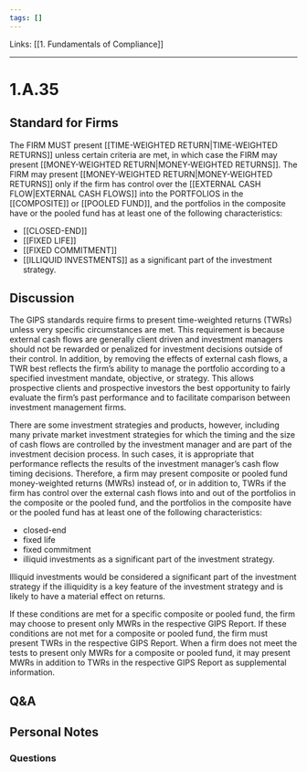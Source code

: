 ```yaml
---
tags: []
---
```

Links: [[1. Fundamentals of Compliance]]
___
# 1.A.35
## Standard for Firms
The FIRM MUST present [[TIME-WEIGHTED RETURN|TIME-WEIGHTED RETURNS]] unless certain criteria are met, in which case the FIRM may present [[MONEY-WEIGHTED RETURN|MONEY-WEIGHTED RETURNS]]. The FIRM may present [[MONEY-WEIGHTED RETURN|MONEY-WEIGHTED RETURNS]] only if the firm has control over the [[EXTERNAL CASH FLOW|EXTERNAL CASH FLOWS]] into the PORTFOLIOS in the [[COMPOSITE]] or [[POOLED FUND]], and the portfolios in the composite have or the pooled fund has at least one of the following characteristics:
- [[CLOSED-END]]
- [[FIXED LIFE]]
- [[FIXED COMMITMENT]]
- [[ILLIQUID INVESTMENTS]] as a significant part of the investment strategy.
## Discussion
The GIPS standards require firms to present time-weighted returns (TWRs) unless very specific circumstances are met. This requirement is because external cash flows are generally client driven and investment managers should not be rewarded or penalized for investment decisions outside of their control. In addition, by removing the effects of external cash flows, a TWR best reflects the firm’s ability to manage the portfolio according to a specified investment mandate, objective, or strategy. This allows prospective clients and prospective investors the best opportunity to fairly evaluate the firm’s past performance and to facilitate comparison between investment management firms.

There are some investment strategies and products, however, including many private market investment strategies for which the timing and the size of cash flows are controlled by the investment manager and are part of the investment decision process. In such cases, it is appropriate that performance reflects the results of the investment manager’s cash flow timing decisions. Therefore, a firm may present composite or pooled fund money-weighted returns (MWRs) instead of, or in addition to, TWRs if the firm has control over the external cash flows into and out of the portfolios in the composite or the pooled fund, and the portfolios in the composite have or the pooled fund has at least one of the following characteristics:
- closed-end
- fixed life
- fixed commitment
- illiquid investments as a significant part of the investment strategy.

Illiquid investments would be considered a significant part of the investment strategy if the illiquidity is a key feature of the investment strategy and is likely to have a material effect on returns.

If these conditions are met for a specific composite or pooled fund, the firm may choose to present only MWRs in the respective GIPS Report. If these conditions are not met for a composite or pooled fund, the firm must present TWRs in the respective GIPS Report. When a firm does not meet the tests to present only MWRs for a composite or pooled fund, it may present MWRs in addition to TWRs in the respective GIPS Report as supplemental information.
## Q&A

## Personal Notes

### Questions